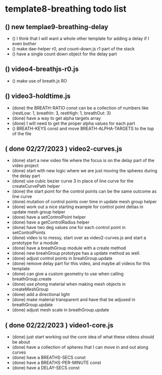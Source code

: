 # template8-breathing todo list

## () new templae9-breathing-delay
* () I think that I will want a whole other template for adding a delay if I even bother
* () make dae-helper r0, and count-down.js r1 part of the stack
* () have a single count down object for the delay part

## () video4-breathjs-r0.js
* () make use of breath.js RO

## () video3-holdtime.js
* (done) the BREATH-RATIO const can be a collection of numbers like {restLow: 1, breathIn: 3, restHigh: 1, breathOut: 3}
* (done) have a way to get alpha targets array
* (done) I will need to get the proper alpha values for each part
* () BREATH-KEYS const and move BREATH-ALPHA-TARGETS to the top of the file

## ( done 02/27/2023 ) video2-curves.js
* (done) start a new video file where the focus is on the delay part of the video project
* (done) start with new logic where we are just moving the spheres during the delay part
* (done) use cubic bezier curve 3 in place of line curve for the createCurvePath helper
* (done) the start point for the control points can be the same outcome as line curve
* (done) mutation of control points over time in update mesh group helper
* (done) work out a nice starting example for control point deltas in update mesh group helper
* (done) have a setControlPoint helper
* (done) have a getControlRadius helper
* (done) have two deg values one for each control point in setControlPoints
* (done) video is to messy, start over as video2-curves.js and start a prototype for a module
* (done) have a breathGroup module with a create method
* (done) new breahGroup prototype has a update method as well.
* (done) adjust control points in breahGroup.update
* (done) remove delay part for this video, and maybe all videos for this template
* (done) can give a custom geometry to use when calling breathGroup.create
* (done) use phong material when making mesh objects in createMeshGroup
* (done) add a directional light
* (done) make material transparent and have that be adjused in breathGroup.update
* (done) adjust mesh scale in breathGroup.update

## ( done 02/22/2023 ) video1-core.js
* (done) just start working out the core idea of what these videos should be about
* (done) have a collection of spheres that I can move in and out along curves
* (done) have a BREATHS-SECS const
* (done) have a BREATHS-PER-MINUTE const
* (done) have a DELAY-SECS const
